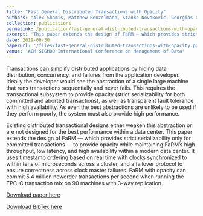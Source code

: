 ```yaml
---
title: "Fast General Distributed Transactions with Opacity"
authors: "Alex Shamis, Matthew Renzelmann, Stanko Novakovic, Georgios Chatzopoulos, Aleksandar Dragojevic, Dushyanth Narayanan, Miguel Castro"
collection: publications
permalink: /publication/fast-general-distributed-transactions-with-opacity
excerpt: 'This paper extends the design of FaRM — which provides strict serializability only for committed transactions — to provide opacity while maintaining FaRM’s high throughput, low latency, and high availability within a modern data center. It uses timestamp ordering based on real time with clocks synchronized to within tens of microseconds across a cluster, and a failover protocol to ensure correctness across clock master failures.'
date: 2019-06-30
paperurl: '/files/fast-general-distributed-transactions-with-opacity.pdf'
venue: 'ACM SIGMOD International Conference on Management of Data'
---
```

Transactions can simplify distributed applications by hiding data distribution, concurrency, and failures from the application developer. Ideally the developer would see the abstraction of a single large machine that runs transactions sequentially and never fails. This requires the transactional subsystem to provide opacity (strict serializability for both committed and aborted transactions), as well as transparent fault tolerance with high availability. As even the best abstractions are unlikely to be used if they perform poorly, the system must also provide high performance.

Existing distributed transactional designs either weaken this abstraction or are not designed for the best performance within a data center. This paper extends the design of FaRM — which provides strict serializability only for committed transactions — to provide opacity while maintaining FaRM’s high throughput, low latency, and high availability within a modern data center. It uses timestamp ordering based on real time with clocks synchronized to within tens of microseconds across a cluster, and a failover protocol to ensure correctness across clock master failures. FaRM with opacity can commit 5.4 million neworder transactions per second when running the TPC-C transaction mix on 90 machines with 3-way replication.

[Download paper here](/files/fast-general-distributed-transactions-with-opacity.pdf)

[Download BibTex here](/files/fast-general-distributed-transactions-with-opacity.bib)
